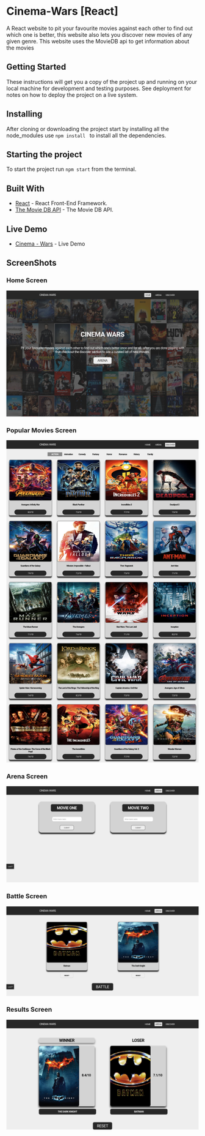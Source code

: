 # Cinema-Wars [React]
A React website to pit your favourite movies against each other to find out which one is better, this website also lets you discover new movies of any given genre. This website uses the MovieDB api to get information about the movies

## Getting Started
These instructions will get you a copy of the project up and running on your local machine for development and testing purposes. See deployment for notes on how to deploy the project on a live system.

## Installing
After cloning or downloading the project start by installing all the node_modules use
`npm install ` to install all the dependencies.

## Starting the project
To start the project run `npm start` from the terminal.

## Built With
* [React](https://reactjs.org/) - React Front-End Framework.
* [The Movie DB API](https://www.themoviedb.org/?language=en-US) - The Movie DB API.

## Live Demo
* [Cinema - Wars](https://bhosalet.github.io/Cinema-wars/) - Live Demo

## ScreenShots
### Home Screen
![Home Screen](/screenshots/cinemaHomeScreen.png)
### Popular Movies Screen
![Popular Movies Screen](/screenshots/cinemaPopularPage.png)
### Arena Screen
![Arena View](/screenshots/cinemaArena.png) 
### Battle Screen
![Battle Screen](/screenshots/cinemaBattle.png) 
### Results Screen
![Battle Screen](/screenshots/cinemaResults.png) 
